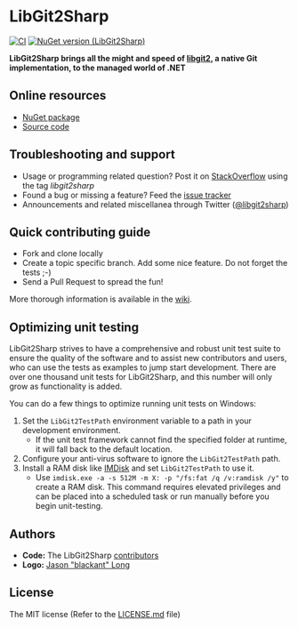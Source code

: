 # LibGit2Sharp

[![CI](https://github.com/kstrohminfor/libgit2sharp/actions/workflows/ci.yml/badge.svg)](https://github.com/kstrohminfor/libgit2sharp/actions/workflows/ci.yml) 
[![NuGet version (LibGit2Sharp)](https://img.shields.io/nuget/v/LibGit2Sharp.svg)](https://www.nuget.org/packages/LibGit2Sharp/)

**LibGit2Sharp brings all the might and speed of [libgit2](http://libgit2.github.com/), a native Git implementation, to the managed world of .NET**

## Online resources

- [NuGet package](http://nuget.org/List/Packages/LibGit2Sharp)
- [Source code](https://github.com/kstrohminfor/libgit2sharp/)

## Troubleshooting and support

- Usage or programming related question? Post it on [StackOverflow](http://stackoverflow.com/questions/tagged/libgit2sharp) using the tag *libgit2sharp*
- Found a bug or missing a feature? Feed the [issue tracker](https://github.com/kstrohminfor/libgit2sharp/issues)
- Announcements and related miscellanea through Twitter ([@libgit2sharp](http://twitter.com/libgit2sharp))

## Quick contributing guide

- Fork and clone locally
- Create a topic specific branch. Add some nice feature. Do not forget the tests ;-)
- Send a Pull Request to spread the fun!

More thorough information is available in the [wiki](https://github.com/kstrohminfor/libgit2sharp/wiki).

## Optimizing unit testing

LibGit2Sharp strives to have a comprehensive and robust unit test suite to ensure the quality of the software and to assist new contributors and users, who can use the tests as examples to jump start development. There are over one thousand unit tests for LibGit2Sharp, and this number will only grow as functionality is added.

You can do a few things to optimize running unit tests on Windows:

1. Set the `LibGit2TestPath` environment variable to a path in your development environment.
    * If the unit test framework cannot find the specified folder at runtime, it will fall back to the default location.
2. Configure your anti-virus software to ignore the `LibGit2TestPath` path.
3. Install a RAM disk like [IMDisk](http://www.ltr-data.se/opencode.html/#ImDisk) and set `LibGit2TestPath` to use it.
    * Use `imdisk.exe -a -s 512M -m X: -p "/fs:fat /q /v:ramdisk /y"` to create a RAM disk. This command requires elevated privileges and can be placed into a scheduled task or run manually before you begin unit-testing.

## Authors

- **Code:** The LibGit2Sharp [contributors](https://github.com/kstrohminfor/libgit2sharp/contributors)
- **Logo:** [Jason "blackant" Long](https://github.com/jasonlong)

## License

The MIT license (Refer to the [LICENSE.md](https://github.com/kstrohminfor/libgit2sharp/blob/master/LICENSE.md) file)